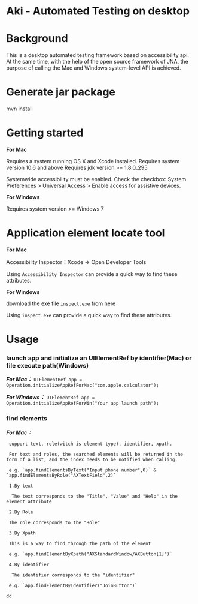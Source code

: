 Aki - Automated Testing on desktop
=================================

Background
==========

This is a desktop automated testing framework based on accessibility api. At the same time, with the help of the open source framework of JNA, the purpose of calling the Mac and Windows system-level API is achieved.

Generate jar package
===============
mvn install

Getting started
===============
**For Mac**

Requires a system running OS X and Xcode installed. 
Requires system version 10.6 and above
Requires jdk version >= 1.8.0_295

Systemwide accessibility must be enabled. Check the checkbox: System Preferences > Universal Access > Enable access for assistive devices. 

**For Windows**

Requires system version >= Windows 7

Application element locate tool
===============
**For Mac**

Accessibility Inspector：Xcode -> Open Developer Tools

Using `Accessibility Inspector` can provide a quick way to find these attributes.

**For Windows**

download the exe file `inspect.exe` from here

Using `inspect.exe` can provide a quick way to find these attributes.


Usage
==========

### launch app and initialize an UIElementRef by identifier(Mac) or file execute path(Windows)
 
 ***For Mac：*** `UIElementRef app = Operation.initializeAppRefForMac("com.apple.calculator");`


 ***For Windows：***  `UIElementRef app = Operation.initializeAppRefForWin("Your app launch path");`


### find elements

 ***For Mac：*** 
  
     support text, role(witch is element type), identifier, xpath.

     For text and roles, the searched elements will be returned in the form of a list, and the index needs to be notified when calling.

     e.g. `app.findElementsByText("Input phone number",0)` & `app.findElementsByRole("AXTextField",2)`

     1.By text

      The text corresponds to the "Title", "Value" and "Help" in the element attribute

     2.By Role

     The role corresponds to the "Role"
     
     3.By Xpath

     This is a way to find through the path of the element
 
     e.g. `app.findElementByXpath("AXStandardWindow/AXButton[1]")`
    
     4.By identifier

      The identifier corresponds to the "identifier"

     e.g. `app.findElementByIdentifier("JoinButton")`

    dd












